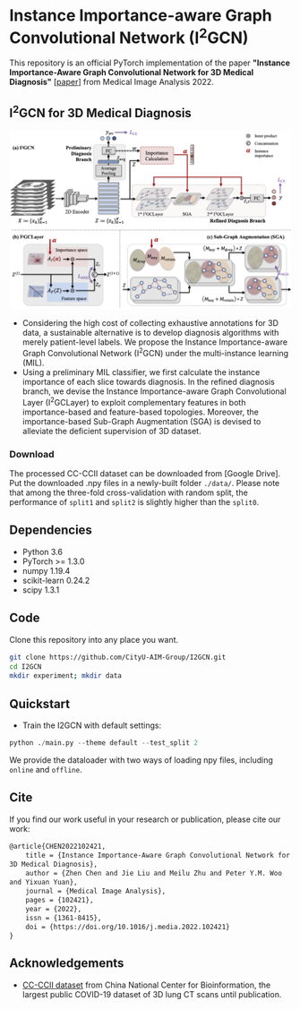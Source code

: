 # Instance Importance-aware Graph Convolutional Network (I<sup>2</sup>GCN)
This repository is an official PyTorch implementation of the paper **"Instance Importance-Aware Graph Convolutional Network for 3D Medical Diagnosis"** [[paper](https://www.sciencedirect.com/science/article/pii/S136184152200072X)] from Medical Image Analysis 2022.


## I<sup>2</sup>GCN for 3D Medical Diagnosis
<div align=center><img width="600" src=/fig/framework.png></div>

* Considering the high cost of collecting exhaustive annotations for 3D data, a sustainable alternative is to develop diagnosis algorithms with merely patient-level labels. We propose the Instance Importance-aware Graph Convolutional Network (I<sup>2</sup>GCN) under the multi-instance learning (MIL). 
* Using a preliminary MIL classifier, we first calculate the instance importance of each slice towards diagnosis. In the refined diagnosis branch, we devise the Instance Importance-aware Graph Convolutional Layer (I<sup>2</sup>GCLayer) to exploit complementary features in both importance-based and feature-based topologies. Moreover, the importance-based Sub-Graph Augmentation (SGA) is devised to alleviate the deficient supervision of 3D dataset.

### Download
The processed CC-CCII dataset can be downloaded from [Google Drive]. Put the downloaded .npy files in a newly-built folder ```./data/```. Please note that among the three-fold cross-validation with random split, the performance of ```split1``` and ```split2``` is slightly higher than the ```split0```.

## Dependencies
* Python 3.6
* PyTorch >= 1.3.0
* numpy 1.19.4
* scikit-learn 0.24.2
* scipy 1.3.1


## Code
Clone this repository into any place you want.
```bash
git clone https://github.com/CityU-AIM-Group/I2GCN.git
cd I2GCN
mkdir experiment; mkdir data
```
## Quickstart 
* Train the I2GCN with default settings:
```python
python ./main.py --theme default --test_split 2 
```
We provide the dataloader with two ways of loading npy files, including ```online``` and ```offline```.

## Cite
If you find our work useful in your research or publication, please cite our work:
```
@article{CHEN2022102421,
	title = {Instance Importance-Aware Graph Convolutional Network for 3D Medical Diagnosis},
	author = {Zhen Chen and Jie Liu and Meilu Zhu and Peter Y.M. Woo and Yixuan Yuan},
	journal = {Medical Image Analysis},
	pages = {102421},
	year = {2022},
	issn = {1361-8415},
	doi = {https://doi.org/10.1016/j.media.2022.102421}
}
```


## Acknowledgements
* [CC-CCII dataset](http://ncov-ai.big.ac.cn/download?lang=en) from China National Center for Bioinformation, the largest public COVID-19 dataset of 3D lung CT scans until publication.
